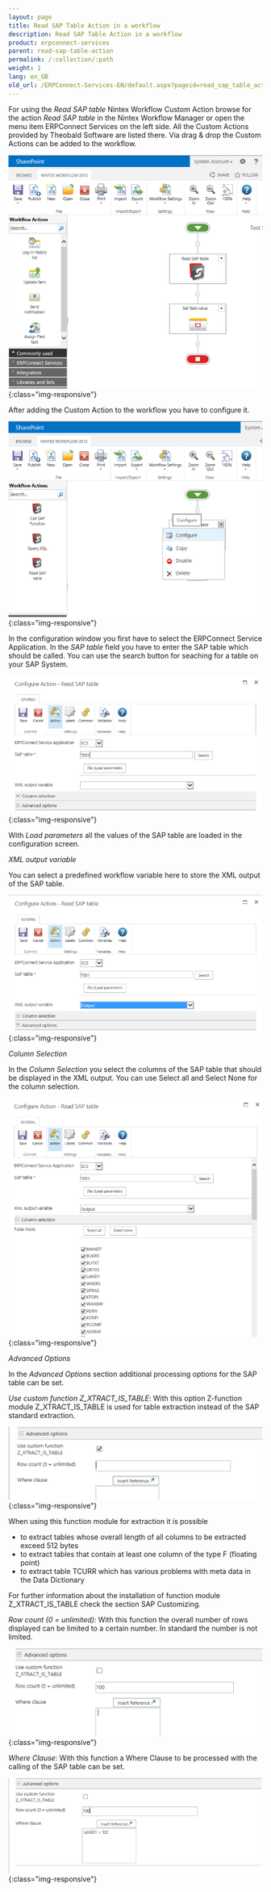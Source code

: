 ```yaml
---
layout: page
title: Read SAP Table Action in a workflow
description: Read SAP Table Action in a workflow
product: erpconnect-services
parent: read-sap-table-action
permalink: /:collection/:path
weight: 1
lang: en_GB
old_url: /ERPConnect-Services-EN/default.aspx?pageid=read_sap_table_action_in_a_workflow
---
```


For using the *Read SAP table* Nintex Workflow Custom Action browse for the action *Read SAP table* in the Nintex Workflow Manager 
or open the menu item ERPConnect Services on the left side. All the Custom Actions provided by Theobald Software are listed there. Via drag & drop the Custom Actions can be added to the workflow.  

![ECS-Nintex-ReadSAPTable-Action1](/img/content/ECS-Nintex-ReadSAPTable-Action1.png){:class="img-responsive"}

After adding the Custom Action to the workflow you have to configure it. 

![ECS-Nintex-ReadSAPTable-Action8](/img/content/ECS-Nintex-ReadSAPTable-Action8.png){:class="img-responsive"}

In the configuration window you first have to select the ERPConnect Service Application. In the *SAP table* field you have to enter the SAP table which should be called. You can use the search button for seaching for a table on your SAP System.

![ECS-Nintex-ReadSAPTable-Action3](/img/content/ECS-Nintex-ReadSAPTable-Action3.png){:class="img-responsive"}

With *Load parameters* all the values of the SAP table are loaded in the configuration screen.

*XML output variable*

You can select a predefined workflow variable here to store the XML output of the SAP table. 



![ECS-Nintex-ReadSAPTable-Action9](/img/content/ECS-Nintex-ReadSAPTable-Action9.png){:class="img-responsive"}

*Column Selection*

In the *Column Selection* you select the columns of the SAP table that should be displayed in the XML output. You can use Select all and Select None for the column selection.

![ECS-Nintex-ReadSAPTable-Action4](/img/content/ECS-Nintex-ReadSAPTable-Action4.png){:class="img-responsive"}

*Advanced Options* 

In the *Advanced Options* section additional processing options for the SAP table can be set. 

*Use custom function Z_XTRACT_IS_TABLE*: With this option Z-function module Z_XTRACT_IS_TABLE is used for table extraction
instead of the SAP standard extraction.

![ECS-Nintex-ReadSAPTable-Action5](/img/content/ECS-Nintex-ReadSAPTable-Action5.png){:class="img-responsive"}

When using this function module for extraction it is possible

- to extract tables whose overall length of all columns to be extracted exceed 512 bytes
- to extract tables that contain at least one column of the type F (floating point) 
- to extract table TCURR which has various problems with meta data in the Data Dictionary     

For further information about the installation of function module Z_XTRACT_IS_TABLE check the section SAP Customizing. 

*Row count (0 = unlimited)*: With this function the overall number of rows displayed can be limited to a certain number. In standard the number is not limited.

![ECS-Nintex-ReadSAPTable-Action6](/img/content/ECS-Nintex-ReadSAPTable-Action6.png){:class="img-responsive"}

*Where Clause*: With this function a Where Clause to be processed with the calling of the SAP table can be set. 

![ECS-Nintex-ReadSAPTable-Action7](/img/content/ECS-Nintex-ReadSAPTable-Action7.png){:class="img-responsive"}
